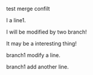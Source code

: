 test merge confilt

I a line1.

I will be modified by two branch!

It may be a interesting thing!

branch1 modify a line.

branch1 add another line.